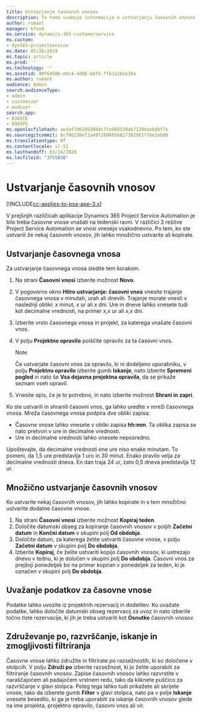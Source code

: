 ```yaml
---
title: Ustvarjanje časovnih vnosov
description: Ta tema vsebuje informacije o ustvarjanju časovnih vnosov.
author: rumant
manager: kfend
ms.service: dynamics-365-customerservice
ms.custom:
- dyn365-projectservice
ms.date: 05/20/2019
ms.topic: article
ms.prod: ''
ms.technology: ''
ms.assetid: 90f6450b-e0c4-4d86-b8f5-ffb1a2b1e38a
ms.author: rumant
audience: Admin
search.audienceType:
- admin
- customizer
- enduser
search.app:
- D365CE
- D365PS
ms.openlocfilehash: ae3af7d62d93884c7fa9881394b7129daeb8bf7e
ms.sourcegitcommit: 8c786230ef2a497280885b827162561776e2eb00
ms.translationtype: HT
ms.contentlocale: sl-SI
ms.lasthandoff: 03/24/2020
ms.locfileid: "3755838"
---
```

# <a name="create-time-entries"></a>Ustvarjanje časovnih vnosov

[!INCLUDE[cc-applies-to-psa-app-3.x](../includes/cc-applies-to-psa-app-3x.md)]

V prejšnjih različicah aplikacije Dynamics 365 Project Service Automation je bilo treba časovne vnose vnašati na tedenski ravni. V različici 3 rešitve Project Service Automation se vnosi vnesejo vsakodnevno. Po tem, ko ste ustvarili že nekaj časovnih vnosov, jih lahko množično ustvarite ali kopirate.

## <a name="create-a-time-entry"></a>Ustvarjanje časovnega vnosa

Za ustvarjanje časovnega vnosa sledite tem korakom.

1. Na strani **Časovni vnosi** izberite možnost **Novo**.
2. V pogovorno okno **Hitro ustvarjanje: časovni vnos** vnesite trajanje časovnega vnosa v minutah, urah ali dnevih. Trajanje morate vnesti v naslednji obliki: *x* minut, *x* ur ali *x* dni. Ure in dneve lahko vnesete tudi kot decimalne vrednosti, na primer *x,x* ur ali *x,x* dni.
3. Izberite vrsto časovnega vnosa in projekt, za katerega vnašate časovni vnos.
4. V polju **Projektno opravilo** poiščite opravilo za ta časovni vnos.

    > [!NOTE]
    > Če ustvarjate časovni vnos za opravilo, ki ni dodeljeno uporabniku, v polju **Projektno opravilo** izberite gumb **Iskanje**, nato izberite **Spremeni pogled** in nato še **Vsa dejavna projektna opravila**, da se prikaže seznam vseh opravil.

5. Vnesite opis, če je to potrebno, in nato izberite možnost **Shrani in zapri**.

Ko ste ustvarili in shranili časovni vnos, ga lahko uredite v mreži časovnega vnosa. Mreža časovnega vnosa podpira dve obliki zapisa:

- Časovne vnose lahko vnesete v obliki zapisa **hh:mm**. Ta oblika zapisa se nato pretvori v ure in decimalne vrednosti.
- Ure in decimalne vrednosti lahko vnesete neposredno.

Upoštevajte, da decimalne vrednosti ene ure niso enake minutam. To pomeni, da 1,5 ure predstavlja 1 uro in 30 minut. Enako pravilo velja za decimalne vrednosti dneva. En dan traja 24 ur, zato 0,5 dneva predstavlja 12 ur.

## <a name="bulk-create-time-entries"></a>Množično ustvarjanje časovnih vnosov

Ko ustvarite nekaj časovnih vnosov, jih lahko kopirate in s tem množično ustvarite dodatne časovne vnose.

1. Na strani **Časovni vnosi** izberite možnost **Kopiraj teden**.
2. Določite datumski obseg za kopiranje časovnih vnosov v poljih **Začetni datum** in **Končni datum** v skupini polj **Od obdobja**.
3. Določite datum, za katerega želite ustvariti časovne vnose, v polju **Začetni datum** v skupini polj **Do obdobja**.
4. Izberite **Kopiraj**, če želite ustvariti kopijo časovnih vnosov, ki ustrezajo dnevu v tednu, ki je določen v skupini polj **Do obdobja**. Časovni vnos za prejšnji ponedeljek bo na primer kopiran v ponedeljek za teden, ki je označen v skupini polj **Do obdobja**.

## <a name="import-data-for-time-entries"></a>Uvažanje podatkov za časovne vnose

Podatke lahko uvozite iz projektnih rezervacij in dodelitev. Ko uvažate podatke, lahko določite datumski obseg rezervacij za uvoz in nato izberite točno tiste rezervacije, ki jih je treba ustvariti kot **Osnutke** časovnih vnosov.

## <a name="group-by-sort-search-and-filter-capabilities"></a>Združevanje po, razvrščanje, iskanje in zmogljivosti filtriranja

Časovne vnose lahko združite in filtrirate po razsežnostih, ki so določene v stolpcih. V polju **Združi po** izberite razsežnost, ki jo želite uporabiti za filtriranje časovnih vnosov. Zapise časovnih vnosov lahko razvrstite v naraščajočem ali padajočem vrstnem redu, tako da kliknete puščico za razvrščanje v glavi stolpca. Poleg tega lahko tudi prikažete ali skrijete vnose, tako da izberete gumb **Filter** v glavi stolpca, nato pa v polje **Iskanje** vnesete besedilo, ki ga je treba uporabiti za iskanje časovnih vnosov glede na ime projekta, projektno opravilo, časovni vnos ali vir.
